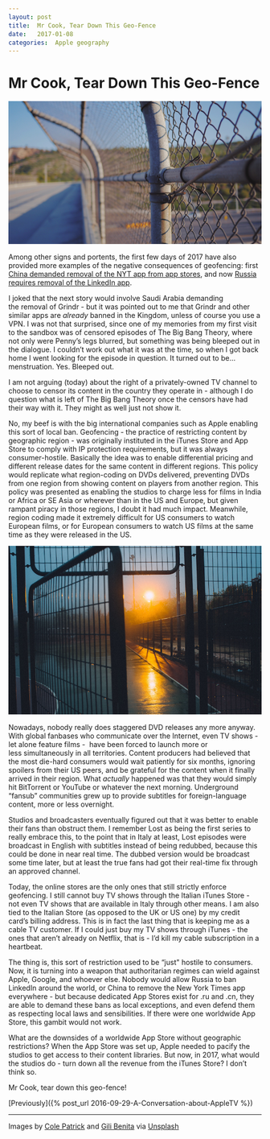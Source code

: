 ```yaml
---
layout: post
title:  Mr Cook, Tear Down This Geo-Fence 
date:   2017-01-08 
categories:  Apple geography 
---
```


# Mr Cook, Tear Down This Geo-Fence


![](/images/unknown_filename.237.png)

Among other signs and portents, the first few days of 2017 have also provided more examples of the negative consequences of geofencing: first [China demanded removal of the NYT app from app stores](https://www.nytimes.com/2017/01/04/business/media/new-york-times-apps-apple-china.html), and now [Russia requires removal of the LinkedIn app](https://www.nytimes.com/2017/01/06/technology/linkedin-blocked-in-russia.html).

I joked that the next story would involve Saudi Arabia demanding the removal of Grindr - but it was pointed out to me that Grindr and other similar apps are *already* banned in the Kingdom, unless of course you use a VPN. I was not that surprised, since one of my memories from my first visit to the sandbox was of censored episodes of The Big Bang Theory, where not only were Penny’s legs blurred, but something was being bleeped out in the dialogue. I couldn’t work out what it was at the time, so when I got back home I went looking for the episode in question. It turned out to be… menstruation. Yes. Bleeped out.

I am not arguing (today) about the right of a privately-owned TV channel to choose to censor its content in the country they operate in - although I do question what is left of The Big Bang Theory once the censors have had their way with it. They might as well just not show it.

No, my beef is with the big international companies such as Apple enabling this sort of local ban. Geofencing - the practice of restricting content by geographic region - was originally instituted in the iTunes Store and App Store to comply with IP protection requirements, but it was always consumer-hostile. Basically the idea was to enable differential pricing and different release dates for the same content in different regions. This policy would replicate what region-coding on DVDs delivered, preventing DVDs from one region from showing content on players from another region. This policy was presented as enabling the studios to charge less for films in India or Africa or SE Asia or wherever than in the US and Europe, but given rampant piracy in those regions, I doubt it had much impact. Meanwhile, region coding made it extremely difficult for US consumers to watch European films, or for European consumers to watch US films at the same time as they were released in the US.

![](/images/unknown_filename.236.png)

Nowadays, nobody really does staggered DVD releases any more anyway. With global fanbases who communicate over the Internet, even TV shows - let alone feature films -  have been forced to launch more or less simultaneously in all territories. Content producers had believed that the most die-hard consumers would wait patiently for six months, ignoring spoilers from their US peers, and be grateful for the content when it finally arrived in their region. What *actually* happened was that they would simply hit BitTorrent or YouTube or whatever the next morning. Underground “fansub” communities grew up to provide subtitles for foreign-language content, more or less overnight.

Studios and broadcasters eventually figured out that it was better to enable their fans than obstruct them. I remember Lost as being the first series to really embrace this, to the point that in Italy at least, Lost episodes were broadcast in English with subtitles instead of being redubbed, because this could be done in near real time. The dubbed version would be broadcast some time later, but at least the true fans had got their real-time fix through an approved channel.

Today, the online stores are the only ones that still strictly enforce geofencing. I still cannot buy TV shows through the Italian iTunes Store - not even TV shows that are available in Italy through other means. I am also tied to the Italian Store (as opposed to the UK or US one) by my credit card’s billing address. This is in fact the last thing that is keeping me as a cable TV customer. If I could just buy my TV shows through iTunes - the ones that aren’t already on Netflix, that is - I’d kill my cable subscription in a heartbeat.

The thing is, this sort of restriction used to be “just" hostile to consumers. Now, it is turning into a weapon that authoritarian regimes can wield against Apple, Google, and whoever else. Nobody would allow Russia to ban LinkedIn around the world, or China to remove the New York Times app everywhere - but because dedicated App Stores exist for .ru and .cn, they are able to demand these bans as local exceptions, and even defend them as respecting local laws and sensibilities. If there were one worldwide App Store, this gambit would not work.

What are the downsides of a worldwide App Store without geographic restrictions? When the App Store was set up, Apple needed to pacify the studios to get access to their content libraries. But now, in 2017, what would the studios do - turn down all the revenue from the iTunes Store? I don’t think so.

Mr Cook, tear down this geo-fence!

[Previously]({% post_url 2016-09-29-A-Conversation-about-AppleTV %})

***

Images by [Cole Patrick](http://colepat.tumblr.com) and [Gili Benita](http://gilibenita.tumblr.com) via [Unsplash](https://unsplash.com)

